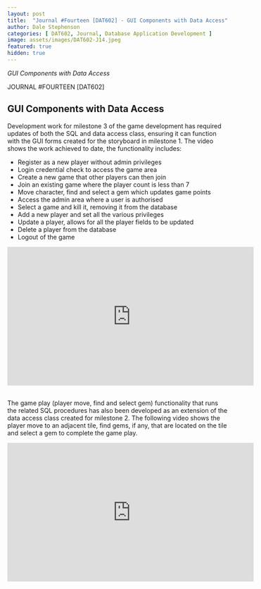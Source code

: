 ```yaml
---
layout: post
title:  "Journal #Fourteen [DAT602] - GUI Components with Data Access" 
author: Dale Stephenson
categories: [ DAT602, Journal, Database Application Development ]
image: assets/images/DAT602-J14.jpeg
featured: true
hidden: true
---
```

<i>GUI Components with Data Access</i>

JOURNAL #FOURTEEN [DAT602]

<h2>GUI Components with Data Access</h2>

Development work for milestone 3 of the game development has required updates of both the SQL and data access class, ensuring it can function with the GUI forms created for the storyboard in milestone 1. The video shows the work achieved to date, the functionality includes:

- Register as a new player without admin privileges 
- Login credential check to access the game area
- Create a new game that other players can then join
- Join an existing game where the player count is less than 7
- Move character, find and select a gem which updates game points
- Access the admin area where a user is authorised 
- Select a game and kill it, removing it from the database
- Add a new player and set all the various privileges 
- Update a player, allows for all the player fields to be updated
- Delete a player from the database 
- Logout of the game 

<center><iframe width="560" height="315" src="https://www.youtube.com/embed/Xz4g9qfIaBc" title="YouTube video player" frameborder="0" allow="accelerometer; autoplay; clipboard-write; encrypted-media; gyroscope; picture-in-picture" allowfullscreen></iframe></center><br>

The game play (player move, find and select gem) functionality that runs the related SQL procedures has also been developed as an extension of the data access class created for milestone 2. The following video shows the player move to an adjacent tile, find gems, if any, that are located on the tile and select a gem to complete the game play.

<center><iframe width="560" height="315" src="https://www.youtube.com/embed/Ysdd9SG3Ebg" title="YouTube video player" frameborder="0" allow="accelerometer; autoplay; clipboard-write; encrypted-media; gyroscope; picture-in-picture" allowfullscreen></iframe></center><br>